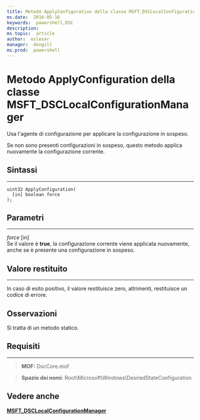 ```yaml
---
title: Metodo ApplyConfiguration della classe MSFT_DSCLocalConfigurationManager 
ms.date:  2016-05-16
keywords:  powershell,DSC
description:  
ms.topic:  article
author:  eslesar
manager:  dongill
ms.prod:  powershell
---
```


# Metodo ApplyConfiguration della classe MSFT_DSCLocalConfigurationManager

Usa l'agente di configurazione per applicare la configurazione in sospeso. 

Se non sono presenti configurazioni in sospeso, questo metodo applica nuovamente la configurazione corrente.


## Sintassi
------

```mof
uint32 ApplyConfiguration(
  [in] boolean force
);
```

## Parametri
----------

*force* \[in\]  
Se il valore è **true**, la configurazione corrente viene applicata nuovamente, anche se è presente una configurazione in sospeso.

## Valore restituito
------------

In caso di esito positivo, il valore restituisce zero, altrimenti, restituisce un codice di errore.

## Osservazioni

Si tratta di un metodo statico.

## Requisiti
------------
>**MOF:** DscCore.mof

>**Spazio dei nomi**: Root\Microsoft\Windows\DesiredStateConfiguration


## Vedere anche


[**MSFT_DSCLocalConfigurationManager**](msft-dsclocalconfigurationmanager.md)

 

 





<!--HONumber=May16_HO3-->



